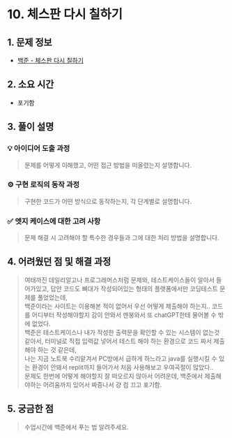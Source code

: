 # 10. 체스판 다시 칠하기

## 1. 문제 정보
- [백준 - 체스판 다시 칠하기](https://www.acmicpc.net/problem/1018)

## 2. 소요 시간
- 포기함

## 3. 풀이 설명
### 💡 아이디어 도출 과정
> 문제를 어떻게 이해했고, 어떤 접근 방법을 떠올렸는지 설명합니다.

### ⚙️ 구현 로직의 동작 과정
> 구현한 코드가 어떤 방식으로 동작하는지, 각 단계별로 설명합니다.

### ✅ 엣지 케이스에 대한 고려 사항
> 문제 해결 시 고려해야 할 특수한 경우들과 그에 대한 처리 방법을 설명합니다.


## 4. 어려웠던 점 및 해결 과정
> 여태까진 데일리알고나 프로그래머스처럼 문제와, 테스트케이스들이 알아서 들어가있고, 답안 코드도 뼈대가 작성되어있는 형태의 플랫폼에서만 코딩테스트 문제를 풀었었는데,<br>
> 백준이라는 사이트는 이용해본 적이 없어서 우선 어떻게 제출해야 하는지.. 코드를 어디부터 작성해야할지 감이 안와서 멘붕와서 또 chatGPT한테 물어볼 수 밖에 없었다.<br>
> 백준은 테스트케이스나 내가 작성한 출력문을 확인할 수 있는 시스템이 없는것 같아서, 터미널로 직접 입력값 넣어서 테스트 해야 하는 환경으로 코드 짜서 제출해야 하는 것 같은데,<br>
> 나는 지금 노트북 수리맡겨서 PC방에서 급하게 하느라고 java를 실행시킬 수 있는 환경이 안돼서 replit까지 들어가서 처음 사용해보고 우여곡절이 많았다..<br>
> 문제도 한번에 어떻게 해야할지 잘 떠오르지 않아서 어려운데, 백준에서 제출해야하는 어려움까지 있어서 짜증나서 걍 컴 끄고 포기함.

## 5. 궁금한 점
> 수업시간에 백준에서 푸는 법 알려주세요.